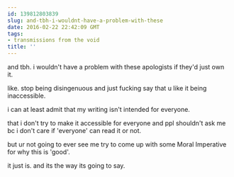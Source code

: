 ```yaml
---
id: 139812803839
slug: and-tbh-i-wouldnt-have-a-problem-with-these
date: 2016-02-22 22:42:09 GMT
tags:
- transmissions from the void
title: ''
---
```


and tbh. i wouldn't have a problem with these apologists if they'd just own it.

like. stop being disingenuous and just fucking say that u like it being inaccessible.

i can at least admit that my writing isn't intended for everyone.

that i don't try to make it accessible for everyone and ppl shouldn't ask me bc i don't care if 'everyone' can read it or not.

but ur not going to ever see me try to come up with some Moral Imperative for why this is 'good'. 

it just is. and its the way its going to say.